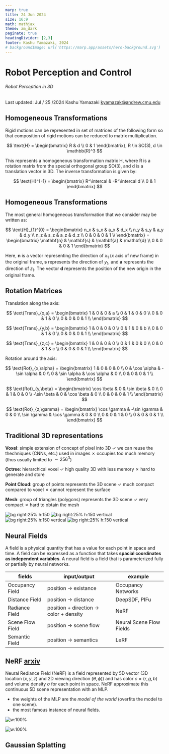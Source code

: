```yaml
---
marp: true
title: 24 Jun 2024
size: 16:9
math: mathjax
theme: am_dark
paginate: true
headingDivider: [2,3]
footer: Kashu Yamazaki, 2024
# backgroundImage: url('https://marp.app/assets/hero-background.svg')
---
```


<!-- _class: cover_b -->
<!-- _header: "" -->
<!-- _footer: "" -->
<!-- _paginate: "" -->
<!-- _backgroundImage: url('https://marp.app/assets/hero-background.svg') -->

# Robot Perception and Control

###### Robot Perception in 3D

Last updated: Jul / 25 /2024
Kashu Yamazaki
kyamazak@andrew.cmu.edu

## Homogeneous Transformations

Rigid motions can be represented in set of matrices of the following form so that composition of rigid motions can be reduced to matrix multiplication.

$$
\text{H} = \begin{bmatrix}
R & d \\
0 & 1
\end{bmatrix}, R \in SO(3), d \in \mathbb{R}^3
$$

This represents a homogeneous transformation matrix H, where R is a rotation matrix from the special orthogonal group SO(3), and d is a translation vector in 3D. The inverse transformation is given by:

$$
\text{H}^{-1} = \begin{bmatrix}
R^\intercal & -R^\intercal d \\
0 & 1
\end{bmatrix}
$$

## Homogeneous Transformations

The most general homogeneous transformation that we consider may be written as:

$$
\text{H}_{1}^{0} = \begin{bmatrix}
n_x & s_x & a_x & d_x \\
n_y & s_y & a_y & d_y \\
n_z & s_z & a_z & d_z \\
0 & 0 & 0 & 1 \\
\end{bmatrix} = \begin{bmatrix}
\mathbf{n} & \mathbf{s} & \mathbf{a} & \mathbf{d} \\
0 & 0 & 0 & 1 
\end{bmatrix} 
$$

Here, $\mathbf{n}$ is a vector representing the direction of $x_1$ ($x$ axis of new frame) in the original frame, $\mathbf{s}$ represents the direction of $y_1$, and $\mathbf{a}$ represents the direction of $z_1$. The vector $\mathbf{d}$ represents the position of the new origin in the original frame.


## Rotation Matrices

<!-- _class: cols-2 -->

<div class=ldiv>

Translation along the axis:

$$
\text{Trans}_{x,a} = \begin{bmatrix}
1 & 0 & 0 & a \\
0 & 1 & 0 & 0 \\
0 & 0 & 1 & 0 \\
0 & 0 & 0 & 1 \\
\end{bmatrix}
$$

$$
\text{Trans}_{y,b} = \begin{bmatrix}
1 & 0 & 0 & 0 \\
0 & 1 & 0 & b \\
0 & 0 & 1 & 0 \\
0 & 0 & 0 & 1 \\
\end{bmatrix}
$$

$$
\text{Trans}_{z,c} = \begin{bmatrix}
1 & 0 & 0 & 0 \\
0 & 1 & 0 & 0 \\
0 & 0 & 1 & c \\
0 & 0 & 0 & 1 \\
\end{bmatrix}
$$

</div>

<div class=rdiv>

Rotation around the axis:

$$
\text{Rot}_{x,\alpha} = \begin{bmatrix}
1 & 0 & 0 & 0 \\
0 & \cos \alpha & -\sin \alpha & 0 \\
0 & \sin \alpha & \cos \alpha & 0 \\
0 & 0 & 0 & 1 \\
\end{bmatrix}
$$

$$
\text{Rot}_{y,\beta} = \begin{bmatrix}
\cos \beta & 0 & \sin \beta & 0 \\
0 & 1 & 0 & 0 \\
-\sin \beta & 0 & \cos \beta & 0 \\
0 & 0 & 0 & 1 \\
\end{bmatrix}
$$

$$
\text{Rot}_{z,\gamma} = \begin{bmatrix}
\cos \gamma & -\sin \gamma & 0 & 0 \\
\sin \gamma & \cos \gamma & 0 & 0 \\
0 & 0 & 1 & 0 \\
0 & 0 & 0 & 1 \\
\end{bmatrix}
$$

</div>

## Traditional 3D representations

**Voxel**: simple extension of concept of pixel into 3D
$\checkmark$ we can reuse the thechniques (CNNs, etc.) used in images
✗ occupies too much memory (thus usually limited to $\sim 256^3$)

**Octree**: hierarchical voxel
$\checkmark$ high quality 3D with less memory
✗ hard to generate and store

**Point Cloud**: group of points represents the 3D scene
$\checkmark$ much compact compared to voxel
✗ cannot represent the surface

**Mesh**: group of triangles (polygons) represents the 3D scene
$\checkmark$ very compact
✗ hard to obtain the mesh

![bg right:25% h:150](img/voxel_rabbit.png)
![bg right:25% h:150 vertical](img/octree_rabbit.png)
![bg right:25% h:150 vertical](img/pc_rabbit.png)
![bg right:25% h:150 vertical](img/mesh_rabbit.png)

## Neural Fields

A field is a physical quantity that has a value for each point in space and time. A field can be expressed as a function that takes **spacial coordinates as independent variables**. A neural field is a field that is parameterized fully or partially by neural networks.

| fields | input/output | example |
|---|---|---|
| Occupancy Field | position $\rightarrow$ existance | Occupancy Networks |
| Distance Field | position $\rightarrow$ distance | DeepSDF, PIFu | 
| Radiance Field | position + direction $\rightarrow$ color + density | NeRF | 
| Scene Flow Field | position $\rightarrow$ scene flow | Neural Scene Flow Fields | 
| Semantic Field | position $\rightarrow$ semantics | LeRF | 

## NeRF [arxiv](https://arxiv.org/abs/2003.08934)

<!-- _class: pin-3 -->

<div class=tdiv>

Neural Rediance Field (NeRF) is a field represented by 5D vector (3D location $(x, y, z)$ and 2D viewing direction $(\theta, \phi)$) and has color $c=(r,g,b)$ and volume density $\sigma$ for each point in space. NeRF approximate this continuous 5D scene representation with an MLP.

- the weights of the MLP are the *model of the world* (overfits the model to one scene).
- the most famous instance of neural fields.

</div>
<div class=ldiv>

![w:100%](img/nerf_model.png)

</div>
<div class=rdiv>

![w:100%](img/nerf.png)

</div>

## Gaussian Splatting